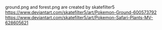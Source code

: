 ground.png and forest.png are created by skatefilter5
https://www.deviantart.com/skatefilter5/art/Pokemon-Ground-600573792
https://www.deviantart.com/skatefilter5/art/Pokemon-Safari-Plants-MV-628605621
